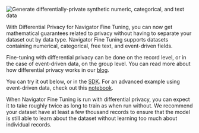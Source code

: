 ![Generate differentially-private synthetic numeric, categorical, and text data](https://blueprints.gretel.cloud/use_cases/images/navigator-ft-dp-hero.png "Generate differentially-private synthetic numeric, categorical, and text data")

With Differential Privacy for Navigator Fine Tuning, you can now get mathematical guarantees related to privacy without having to separate your dataset out by data type. Navigator Fine Tuning supports datasets containing numerical, categorical, free text, and event-driven fields.

Fine-tuning with differential privacy can be done on the record level, or in the case of event-driven data, on the group level. You can read more about how differential privacy works in our [blog](https://gretel.ai/blog/generate-complex-synthetic-tabular-data-with-navigator-fine-tuning-differential-privacy).

You can try it out below, or in the [SDK](https://colab.research.google.com/github/gretelai/gretel-blueprints/blob/main/docs/notebooks/demo/navft-dp/navft-dp-sample.ipynb). For an advanced example using event-driven data, check out this [notebook](https://colab.research.google.com/github/gretelai/gretel-blueprints/blob/main/docs/notebooks/demo/navft-dp/navft-dp-experiments.ipynb).

When Navigator Fine Tuning is run with differential privacy, you can expect it to take roughly twice as long to train as when run without. We recommend your dataset have at least a few thousand records to ensure that the model is still able to learn about the dataset without learning too much about individual records.